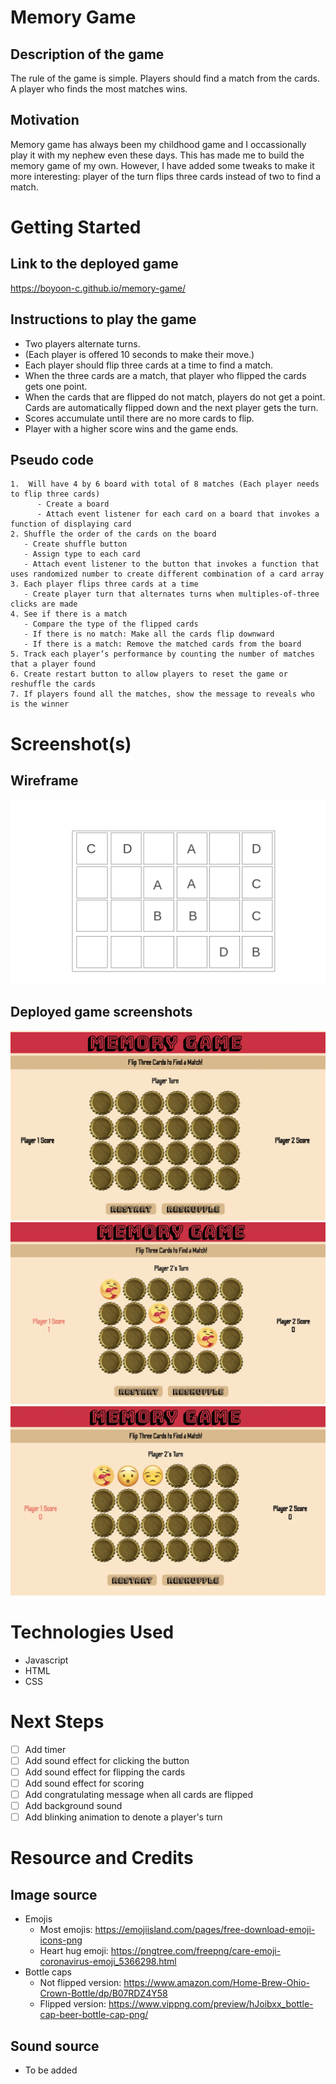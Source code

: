 # Memory Game

## Description of the game
The rule of the game is simple. Players should find a match from the cards. A player who finds the most matches wins.

## Motivation
Memory game has always been my childhood game and I occassionally play it with my nephew even these days. This has made me to build the memory game of my own. However, I have added some tweaks to make it more interesting: player of the turn flips three cards instead of two to find a match. 

# Getting Started

## Link to the deployed game
https://boyoon-c.github.io/memory-game/

## Instructions to play the game
- Two players alternate turns.
- (Each player is offered 10 seconds to make their move.) 
- Each player should flip three cards at a time to find a match.
- When the three cards are a match, that player who flipped the cards gets one point.
- When the cards that are flipped do not match, players do not get a point. Cards are automatically flipped down and the next player gets the turn.
- Scores accumulate until there are no more cards to flip.
- Player with a higher score wins and the game ends.

## Pseudo code 
```
1.  Will have 4 by 6 board with total of 8 matches (Each player needs to flip three cards) 
      - Create a board
      - Attach event listener for each card on a board that invokes a function of displaying card
2. Shuffle the order of the cards on the board 
   - Create shuffle button
   - Assign type to each card 
   - Attach event listener to the button that invokes a function that uses randomized number to create different combination of a card array
3. Each player flips three cards at a time
   - Create player turn that alternates turns when multiples-of-three clicks are made
4. See if there is a match
   - Compare the type of the flipped cards
   - If there is no match: Make all the cards flip downward
   - If there is a match: Remove the matched cards from the board
5. Track each player’s performance by counting the number of matches that a player found
6. Create restart button to allow players to reset the game or reshuffle the cards
7. If players found all the matches, show the message to reveals who is the winner
```
# Screenshot(s)

## Wireframe
![Image of wireframe](images/Memory-Game.png)


## Deployed game screenshots
![Image of deployed game1](images/memory-game_ss1.png)
![Image of deployed game2](images/memory-game_ss2.jpg)
![Image of deployed game3](images/memory-game_ss3.jpg)

# Technologies Used
- Javascript
- HTML
- CSS

# Next Steps
- [ ] Add timer
- [ ] Add sound effect for clicking the button
- [ ] Add sound effect for flipping the cards
- [ ] Add sound effect for scoring
- [ ] Add congratulating message when all cards are flipped
- [ ] Add background sound
- [ ] Add blinking animation to denote a player's turn

# Resource and Credits
## Image source
- Emojis
  - Most emojis: https://emojiisland.com/pages/free-download-emoji-icons-png
  - Heart hug emoji: https://pngtree.com/freepng/care-emoji-coronavirus-emoji_5366298.html
- Bottle caps
  - Not flipped version: https://www.amazon.com/Home-Brew-Ohio-Crown-Bottle/dp/B07RDZ4Y58 
  - Flipped version: https://www.vippng.com/preview/hJoibxx_bottle-cap-beer-bottle-cap-png/

## Sound source
- To be added
